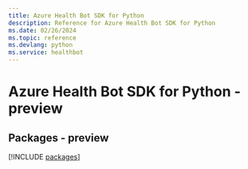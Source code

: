 ```yaml
---
title: Azure Health Bot SDK for Python
description: Reference for Azure Health Bot SDK for Python
ms.date: 02/26/2024
ms.topic: reference
ms.devlang: python
ms.service: healthbot
---
```

# Azure Health Bot SDK for Python - preview
## Packages - preview
[!INCLUDE [packages](health-bot-index.md)]